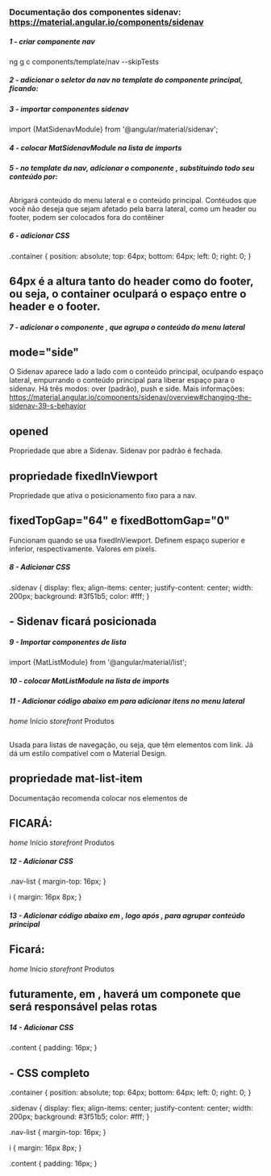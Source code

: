 ### Documentação dos componentes sidenav: https://material.angular.io/components/sidenav

##### 1 - criar componente nav
ng g c components/template/nav --skipTests


##### 2 - adicionar o seletor da nav no template do componente principal, ficando:
<fenix-header></fenix-header>

<fenix-nav></fenix-nav>

<fenix-footer></fenix-footer>


##### 3 - importar componentes sidenav
import {MatSidenavModule} from '@angular/material/sidenav';


##### 4 - colocar MatSidenavModule na lista de imports


##### 5 - no template da nav, adicionar o componente <mat-sidenav-container>, substituindo todo seu conteúdo por:
<mat-sidenav-container class="container">
</mat-sidenav-container>

## <mat-sidenav-container>
Abrigará conteúdo do menu lateral e o conteúdo principal. Contéudos que você não deseja que sejam afetado pela barra lateral, como um header ou footer, podem ser colocados fora do contêiner


##### 6 - adicionar CSS
.container {
    position: absolute;
    top: 64px;
    bottom: 64px;
    left: 0;
    right: 0;
}

## 64px é a altura tanto do header como do footer, ou seja, o container oculpará o espaço entre o header e o footer.


##### 7 - adicionar o componente <mat-sidenav>, que agrupa o conteúdo do menu lateral
<mat-sidenav-container class="container">
    <mat-sidenav class="sidenav mat-elevation-z4" mode="side" opened
    fixedInViewport="true" fixedTopGap="64" fixedBottomGap="0">
    </mat-sidenav>
</mat-sidenav-container>

## mode="side"
O Sidenav aparece lado a lado com o conteúdo principal, oculpando espaço lateral, empurrando o conteúdo principal para liberar espaço para o sidenav.
Há três modos: over (padrão), push e side. Mais informações: https://material.angular.io/components/sidenav/overview#changing-the-sidenav-39-s-behavior

## opened
Propriedade que abre a Sidenav. Sidenav por padrão é fechada.

## propriedade fixedInViewport
Propriedade que ativa o posicionamento fixo para a nav.

## fixedTopGap="64" e fixedBottomGap="0"
Funcionam quando se usa fixedInViewport. Definem espaço superior e inferior, respectivamente. Valores em pixels.


##### 8 - Adicionar CSS
.sidenav {
    display: flex;
    align-items: center;
    justify-content: center;
    width: 200px;
    background: #3f51b5;
    color: #fff;
}

## - Sidenav ficará posicionada


##### 9 - Importar componentes de lista
import {MatListModule} from '@angular/material/list';


##### 10 - colocar MatListModule na lista de imports


##### 11 - Adicionar código abaixo em <mat-sidenav> para adicionar itens no menu lateral
<mat-nav-list class="nav-list">
      <a mat-list-item routerLink="">
        <i class="material-icons">
            home
        </i>
        Início
      </a>
      <a mat-list-item routerLink="">
        <i class="material-icons">
            storefront
        </i>
        Produtos
      </a>
</mat-nav-list>

## <mat-nav-list>
Usada para listas de navegação, ou seja, que têm elementos com link. Já dá um estilo compatível com o Material Design.

## propriedade mat-list-item
Documentação recomenda colocar nos elementos de <mat-nav-list>

## FICARÁ:

<mat-sidenav-container class="container">
  <mat-sidenav class="sidenav mat-elevation-z4" mode="side" opened
    fixedInViewport="true" fixedTopGap="64" fixedBottomGap="0">
    <mat-nav-list class="nav-list">
      <a mat-list-item routerLink="">
        <i class="material-icons">
            home
        </i>
        Início
      </a>
      <a mat-list-item routerLink="">
        <i class="material-icons">
            storefront
        </i>
        Produtos
      </a>
    </mat-nav-list>
  </mat-sidenav>
</mat-sidenav-container>


##### 12 - Adicionar CSS
.nav-list {
    margin-top: 16px;
}

i {
    margin: 16px 8px;
}


##### 13 - Adicionar código abaixo em <mat-sidenav-container>, logo após </mat-sidenav>, para agrupar conteúdo principal
<mat-sidenav-content class="content">
</mat-sidenav-content>

## Ficará:

<mat-sidenav-container class="container">
  <mat-sidenav class="sidenav mat-elevation-z4" mode="side" opened
    fixedInViewport="true" fixedTopGap="64" fixedBottomGap="0">
    <mat-nav-list class="nav-list">
      <a mat-list-item routerLink="">
        <i class="material-icons">
            home
        </i>
        Início
      </a>
      <a mat-list-item routerLink="">
        <i class="material-icons">
            storefront
        </i>
        Produtos
      </a>
    </mat-nav-list>
  </mat-sidenav>
  <mat-sidenav-content class="content">
  </mat-sidenav-content>
</mat-sidenav-container>

## futuramente, em <mat-sidenav-content>, haverá um componete que será responsável pelas rotas


##### 14 - Adicionar CSS
.content {
    padding: 16px;
}





## - CSS completo
.container {
    position: absolute;
    top: 64px;
    bottom: 64px;
    left: 0;
    right: 0;
}

.sidenav {
    display: flex;
    align-items: center;
    justify-content: center;
    width: 200px;
    background: #3f51b5;
    color: #fff;
}

.nav-list {
    margin-top: 16px;
}

i {
    margin: 16px 8px;
}

.content {
    padding: 16px;
}